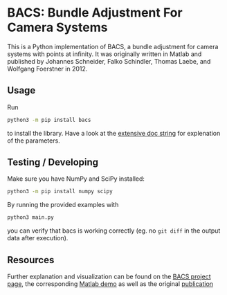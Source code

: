 # BACS: Bundle Adjustment For Camera Systems

This is a Python implementation of BACS, a bundle adjustment for camera systems with points at infinity. It was originally written in Matlab and published by Johannes Schneider, Falko Schindler, Thomas Laebe, and Wolfgang Foerstner in 2012.

## Usage

Run

```bash
python3 -m pip install bacs
```

to install the library. 
Have a look at the [extensive doc string](https://github.com/zauberzeug/bacs/blob/main/bacs/bacs.py#L34-L77) for explenation of the parameters.

## Testing / Developing

Make sure you have NumPy and SciPy installed:

```bash
python3 -m pip install numpy scipy
```

By running the provided examples with

```bash
python3 main.py
```

you can verify that bacs is working correctly (eg. no `git diff` in the output data after execution).

## Resources

Further explanation and visualization can be found on the [BACS project page](https://www.ipb.uni-bonn.de/data-software/bacs/), the corresponding [Matlab demo](https://www.ipb.uni-bonn.de/html/software/bacs/v0.1/demo-v0.1.html) as well as the original [publication](https://www.isprs-ann-photogramm-remote-sens-spatial-inf-sci.net/I-3/75/2012/isprsannals-I-3-75-2012.pdf)
